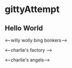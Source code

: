 # gittyAttempt

## Hello World


<--willy wolly bing bonkers-->

<--charlie's factory -->

<--charlie's angels-->
